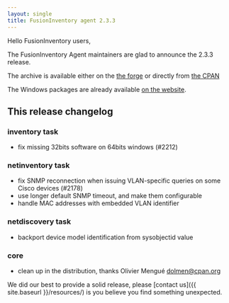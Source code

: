 ```yaml
---
layout: single
title: FusionInventory agent 2.3.3
---
```


Hello FusionInventory users,

The FusionInventory Agent maintainers are glad to announce the 2.3.3 release.

The archive is available either on the [the forge](http://forge.fusioninventory.org/attachments/download/1147/FusionInventory-Agent-2.3.3.tar.gz)
or directly from [the CPAN](https://metacpan.org/release/FusionInventory-Agent)

The Windows packages are already available [on the website](http://forge.fusioninventory.org/projects/fusioninventory-agent-windows-installer/files).

## This release changelog

### inventory task

* fix missing 32bits software on 64bits windows (#2212)

### netinventory task

* fix SNMP reconnection when issuing VLAN-specific queries on some Cisco
  devices (#2178)
* use longer default SNMP timeout, and make them configurable
* handle MAC addresses with embedded VLAN identifier

### netdiscovery task

* backport device model identification from sysobjectid value

### core

* clean up in the distribution, thanks Olivier Mengué <dolmen@cpan.org>


We did our best to provide a solid release, please [contact us]({{ site.baseurl }}/resources/) is you believe you find something unexpected.
